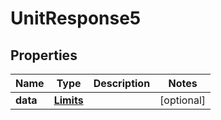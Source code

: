 # UnitResponse5

## Properties
Name | Type | Description | Notes
------------ | ------------- | ------------- | -------------
**data** | [**Limits**](Limits.md) |  |  [optional]
